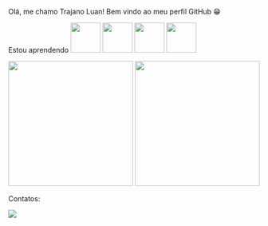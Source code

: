 Olá, me chamo Trajano Luan!
Bem vindo ao meu perfil GitHub 😁


Estou aprendendo
<img src="https://cdn.jsdelivr.net/gh/devicons/devicon@latest/icons/typescript/typescript-original.svg" width="60" height="60"/> <img src="https://cdn.jsdelivr.net/gh/devicons/devicon@latest/icons/csharp/csharp-original.svg" width="60" height="60"/> <img src="https://cdn.jsdelivr.net/gh/devicons/devicon@latest/icons/cplusplus/cplusplus-original.svg" width="60" height="60"/> <img src="https://cdn.jsdelivr.net/gh/devicons/devicon@latest/icons/python/python-original.svg" width="60" height="60"/>

<img loading="lazy" height="250em"  src="https://github-readme-stats.vercel.app/api?username=LuanNTt&show_icons=true&theme=dracula&include_all_commits=true&locale=pt-br"/> <img loading="lazy" height="250em" src="https://github-readme-stats.vercel.app/api/top-langs/?username=LuanNTt&langs_count=6&hide=html,css,ejs&layout=pie&theme=dracula&locale=pt-br"/>

Contatos:
<div>
<a href = "mailto:trajanoluan2006@gmail.com"><img loading="lazy" src="https://img.shields.io/badge/Gmail-D14836?style=for-the-badge&logo=gmail&logoColor=white" target="_blank"></a>
</div>

